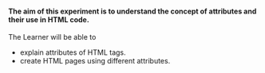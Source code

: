 #### The aim of this experiment is to understand the concept of attributes and their use in HTML code.
The Learner will be able to

   -  explain attributes of HTML tags.
   -  create HTML pages using different attributes.